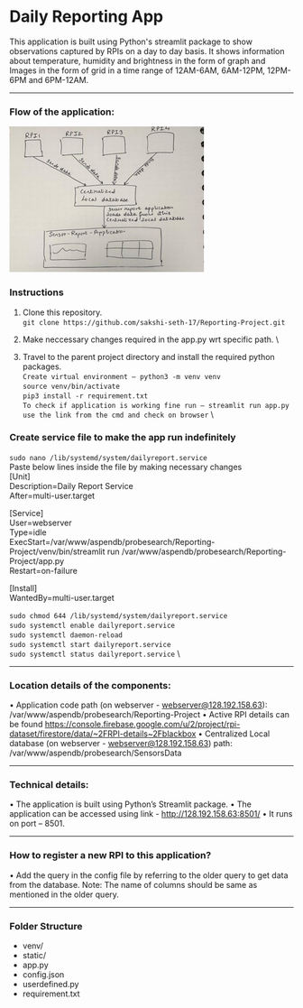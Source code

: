  # Daily Reporting App
                                                            
This application is built using Python's streamlit package to show observations captured by RPIs on a day to day basis. It shows information about temperature, humidity and brightness in the form of graph and Images in the form of grid in a time range of 12AM-6AM, 6AM-12PM, 12PM-6PM and 6PM-12AM.

---

### Flow of the application:
<img src="https://github.com/sakshi-seth-17/Reporting-Project/blob/main/Sensor-Daily-Report.jpg" alt="Alt text" title="Optional title">

### Instructions
1. Clone this repository. \
`git clone https://github.com/sakshi-seth-17/Reporting-Project.git`

2. Make neccessary changes required in the app.py wrt specific path. \

3. Travel to the parent project directory and install the required python packages. \
`Create virtual environment – python3 -m venv venv` \
`source venv/bin/activate` \
`pip3 install -r requirement.txt` \
`To check if application is working fine run – streamlit run app.py` \
`use the link from the cmd and check on browser` \

### Create service file to make the app run indefinitely
`sudo nano /lib/systemd/system/dailyreport.service` \
Paste below lines inside the file by making necessary changes \
[Unit] \
Description=Daily Report Service \
After=multi-user.target 


[Service] \
User=webserver \
Type=idle \
ExecStart=/var/www/aspendb/probesearch/Reporting-Project/venv/bin/streamlit run /var/www/aspendb/probesearch/Reporting-Project/app.py \
Restart=on-failure 


[Install] \
WantedBy=multi-user.target 

`sudo chmod 644 /lib/systemd/system/dailyreport.service` \
`sudo systemctl enable dailyreport.service` \
`sudo systemctl daemon-reload` \
`sudo systemctl start dailyreport.service` \
`sudo systemctl status dailyreport.service` \

---
### Location details of the components:
•	Application code path (on webserver - webserver@128.192.158.63): /var/www/aspendb/probesearch/Reporting-Project
•	Active RPI details can be found https://console.firebase.google.com/u/2/project/rpi-dataset/firestore/data/~2FRPI-details~2Fblackbox
•	Centralized Local database (on webserver - webserver@128.192.158.63) path: /var/www/aspendb/probesearch/SensorsData

---
### Technical details:
•	The application is built using Python’s Streamlit package.
•	The application can be accessed using link - http://128.192.158.63:8501/
•	It runs on port – 8501.

---
### How to register a new RPI to this application?
•	Add the query in the config file by referring to the older query to get data from the database. Note: The name of columns should be same as mentioned in the older query.

---
### Folder Structure
- venv/
- static/
- app.py
- config.json
- userdefined.py
- requirement.txt
	
